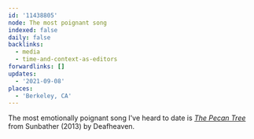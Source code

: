 ```yaml
---
id: '11438805'
node: The most poignant song
indexed: false
daily: false
backlinks:
  - media
  - time-and-context-as-editors
forwardlinks: []
updates:
  - '2021-09-08'
places:
  - 'Berkeley, CA'
---
```

The most emotionally poignant song I've heard to date is [*The Pecan Tree*](https://youtu.be/N-Dyaoq_oSA) from Sunbather (2013) by Deafheaven. 
